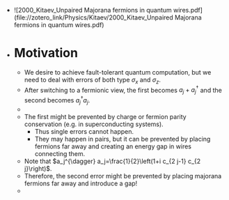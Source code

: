 - ![2000_Kitaev_Unpaired Majorana fermions in quantum wires.pdf](file://zotero_link/Physics/Kitaev/2000_Kitaev_Unpaired Majorana fermions in quantum wires.pdf)
- # Motivation
	- We desire to achieve fault-tolerant quantum computation, but we need to deal with errors of both type $\sigma_x$ and $\sigma_z$.
	- After switching to a fermionic view, the first becomes $a_j+a_j^{\dagger}$ and the second becomes $a_j^{\dagger} a_j$.
	-
	- The first might be prevented by charge or fermion parity conservation (e.g. in superconducting systems).
		- Thus single errors cannot happen.
		- They may happen in pairs, but it can be prevented by placing fermions far away and creating an energy gap in wires connecting them.
	- Note that $a_j^{\dagger} a_j=\frac{1}{2}\left(1+i c_{2 j-1} c_{2 j}\right)$.
	- Therefore, the second error might be prevented by placing majorana fermions far away and introduce a gap!
	-